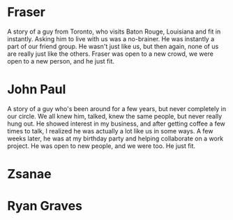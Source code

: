 # Fraser
A story of a guy from Toronto, who visits Baton Rouge, Louisiana and fit in instantly. Asking him to live with us was a no-brainer. He was instantly a part of our friend group. He wasn't just like us, but then again, none of us are really just like the others. Fraser was open to a new crowd, we were open to a new person, and he just fit.

# John Paul
A story of a guy who's been around for a few years, but never completely in our circle. We all knew him, talked, knew the same people, but never really hung out. He showed interest in my business, and after getting coffee a few times to talk, I realized he was actually a lot like us in some ways. A few weeks later, he was at my birthday party and helping collaborate on a work project. He was open to new people, and we were too. He just fit.

# Zsanae


# Ryan Graves
